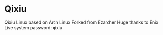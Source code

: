 # Qixiu
Qixiu Linux based on Arch Linux
Forked from Ezarcher
Huge thanks to Enix
Live system password: qixiu

